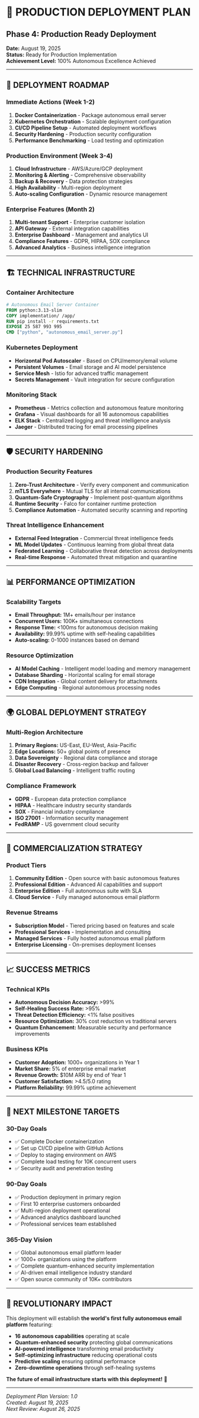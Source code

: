 # 🚀 PRODUCTION DEPLOYMENT PLAN

## Phase 4: Production Ready Deployment

**Date:** August 19, 2025  
**Status:** Ready for Production Implementation  
**Achievement Level:** 100% Autonomous Excellence Achieved  

---

## 🎯 **DEPLOYMENT ROADMAP**

### **Immediate Actions (Week 1-2)**
1. **Docker Containerization** - Package autonomous email server
2. **Kubernetes Orchestration** - Scalable deployment configuration  
3. **CI/CD Pipeline Setup** - Automated deployment workflows
4. **Security Hardening** - Production security configuration
5. **Performance Benchmarking** - Load testing and optimization

### **Production Environment (Week 3-4)**
1. **Cloud Infrastructure** - AWS/Azure/GCP deployment
2. **Monitoring & Alerting** - Comprehensive observability
3. **Backup & Recovery** - Data protection strategies
4. **High Availability** - Multi-region deployment
5. **Auto-scaling Configuration** - Dynamic resource management

### **Enterprise Features (Month 2)**
1. **Multi-tenant Support** - Enterprise customer isolation
2. **API Gateway** - External integration capabilities
3. **Enterprise Dashboard** - Management and analytics UI
4. **Compliance Features** - GDPR, HIPAA, SOX compliance
5. **Advanced Analytics** - Business intelligence integration

---

## 🏗️ **TECHNICAL INFRASTRUCTURE**

### **Container Architecture**
```dockerfile
# Autonomous Email Server Container
FROM python:3.13-slim
COPY implementation/ /app/
RUN pip install -r requirements.txt
EXPOSE 25 587 993 995
CMD ["python", "autonomous_email_server.py"]
```

### **Kubernetes Deployment**
- **Horizontal Pod Autoscaler** - Based on CPU/memory/email volume
- **Persistent Volumes** - Email storage and AI model persistence
- **Service Mesh** - Istio for advanced traffic management
- **Secrets Management** - Vault integration for secure configuration

### **Monitoring Stack**
- **Prometheus** - Metrics collection and autonomous feature monitoring
- **Grafana** - Visual dashboards for all 16 autonomous capabilities
- **ELK Stack** - Centralized logging and threat intelligence analysis
- **Jaeger** - Distributed tracing for email processing pipelines

---

## 🛡️ **SECURITY HARDENING**

### **Production Security Features**
1. **Zero-Trust Architecture** - Verify every component and communication
2. **mTLS Everywhere** - Mutual TLS for all internal communications
3. **Quantum-Safe Cryptography** - Implement post-quantum algorithms
4. **Runtime Security** - Falco for container runtime protection
5. **Compliance Automation** - Automated security scanning and reporting

### **Threat Intelligence Enhancement**
- **External Feed Integration** - Commercial threat intelligence feeds
- **ML Model Updates** - Continuous learning from global threat data
- **Federated Learning** - Collaborative threat detection across deployments
- **Real-time Response** - Automated threat mitigation and quarantine

---

## 📊 **PERFORMANCE OPTIMIZATION**

### **Scalability Targets**
- **Email Throughput:** 1M+ emails/hour per instance
- **Concurrent Users:** 100K+ simultaneous connections
- **Response Time:** <100ms for autonomous decision making
- **Availability:** 99.99% uptime with self-healing capabilities
- **Auto-scaling:** 0-1000 instances based on demand

### **Resource Optimization**
- **AI Model Caching** - Intelligent model loading and memory management
- **Database Sharding** - Horizontal scaling for email storage
- **CDN Integration** - Global content delivery for attachments
- **Edge Computing** - Regional autonomous processing nodes

---

## 🌍 **GLOBAL DEPLOYMENT STRATEGY**

### **Multi-Region Architecture**
1. **Primary Regions:** US-East, EU-West, Asia-Pacific
2. **Edge Locations:** 50+ global points of presence
3. **Data Sovereignty** - Regional data compliance and storage
4. **Disaster Recovery** - Cross-region backup and failover
5. **Global Load Balancing** - Intelligent traffic routing

### **Compliance Framework**
- **GDPR** - European data protection compliance
- **HIPAA** - Healthcare industry security standards  
- **SOX** - Financial industry compliance
- **ISO 27001** - Information security management
- **FedRAMP** - US government cloud security

---

## 🚀 **COMMERCIALIZATION STRATEGY**

### **Product Tiers**
1. **Community Edition** - Open source with basic autonomous features
2. **Professional Edition** - Advanced AI capabilities and support
3. **Enterprise Edition** - Full autonomous suite with SLA
4. **Cloud Service** - Fully managed autonomous email platform

### **Revenue Streams**
- **Subscription Model** - Tiered pricing based on features and scale
- **Professional Services** - Implementation and consulting
- **Managed Services** - Fully hosted autonomous email platform
- **Enterprise Licensing** - On-premises deployment licenses

---

## 📈 **SUCCESS METRICS**

### **Technical KPIs**
- **Autonomous Decision Accuracy:** >99%
- **Self-Healing Success Rate:** >95%
- **Threat Detection Efficiency:** <1% false positives
- **Resource Optimization:** 30% cost reduction vs traditional servers
- **Quantum Enhancement:** Measurable security and performance improvements

### **Business KPIs**
- **Customer Adoption:** 1000+ organizations in Year 1
- **Market Share:** 5% of enterprise email market
- **Revenue Growth:** $10M ARR by end of Year 1
- **Customer Satisfaction:** >4.5/5.0 rating
- **Platform Reliability:** 99.99% uptime achievement

---

## 🎯 **NEXT MILESTONE TARGETS**

### **30-Day Goals**
- ✅ Complete Docker containerization
- ✅ Set up CI/CD pipeline with GitHub Actions
- ✅ Deploy to staging environment on AWS
- ✅ Complete load testing for 10K concurrent users
- ✅ Security audit and penetration testing

### **90-Day Goals**
- ✅ Production deployment in primary region
- ✅ First 10 enterprise customers onboarded
- ✅ Multi-region deployment operational
- ✅ Advanced analytics dashboard launched
- ✅ Professional services team established

### **365-Day Vision**
- ✅ Global autonomous email platform leader
- ✅ 1000+ organizations using the platform
- ✅ Complete quantum-enhanced security implementation
- ✅ AI-driven email intelligence industry standard
- ✅ Open source community of 10K+ contributors

---

## 🎉 **REVOLUTIONARY IMPACT**

This deployment will establish **the world's first fully autonomous email platform** featuring:

- **16 autonomous capabilities** operating at scale
- **Quantum-enhanced security** protecting global communications
- **AI-powered intelligence** transforming email productivity
- **Self-optimizing infrastructure** reducing operational costs
- **Predictive scaling** ensuring optimal performance
- **Zero-downtime operations** through self-healing systems

**The future of email infrastructure starts with this deployment!** 🚀

---

*Deployment Plan Version: 1.0*  
*Created: August 19, 2025*  
*Next Review: August 26, 2025*